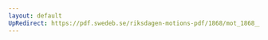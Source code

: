 ```yaml
---
layout: default
UpRedirect: https://pdf.swedeb.se/riksdagen-motions-pdf/1868/mot_1868__ak__00034.pdf
---
```

